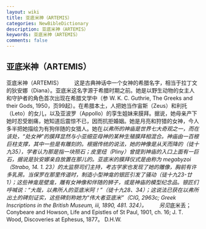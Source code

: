 ```yaml
---
layout: wiki
title: 亚底米神（ARTEMIS）
categories: NewBibleDictionary
description: 亚底米神（ARTEMIS）
keywords: 亚底米神（ARTEMIS）
comments: false
---
```


## 亚底米神（ARTEMIS）



亚底米神（ARTEMIS）
　　这是古典神话中一个女神的希腊名字，相当于拉丁文的狄安娜（Diana）。亚底米这名字源于希腊时期之前。她是以野生动物的女主人和守护者的角色首次出现在希腊文学中（参 W. K. C. Guthrie, The Greeks and their Gods, 1950，页99起）。在希腊本土，人把她当作宙斯（Zeus）和利托（Leto）的女儿，以及亚波罗（Appollo）的孪生姐妹来膜拜。据说，她母亲产下她时忍受剧痛，她知道后震惊不已，因而抗拒婚姻。她是月亮和狩猎的女神，今人多半把她描绘为有狗伴随的女猎人。她在*以弗所的神庙是世界七大奇观之一，而在该处，“处女神”的膜拜显然与小亚细亚母神的某种生殖膜拜相混合。神庙由一百根巨柱支撑，其中一些是有雕刻的。根据传统的说法，她的神像是从天而降的（徒十九35），学者认为那是指一块殒石；皮里纽（Pliny）曾提到神庙的入口上面有一巨石，据说是狄安娜亲自放置在那儿的。亚底米的膜拜仪式是由称为 megabyzoi （Strabo, 14. 1. 23）的太监祭司们主持，考古学家也发现了她的雕像，胸前有许多乳房。当保罗在那里传道时，制造小型神龛的银匠引发了骚动（徒十九23-廿1）；这些神龛是壁龛，雕有女神像和伴随的狮子，或是神庙的模型纪念品。银匠们呼喊说：“大哉，以弗所人的亚底米阿！”（徒十九28、34）；这说法已获在以弗所出土的碑刻证实，这些碑刻称她为“伟大者亚底米”（CIG,
2963c; Greek Inscriptions in the British
Museum, iii, 1890, 481. 324）。
　　另见*底米丢；Conybeare and Howson, Life and Epistles of St Paul, 1901, ch.
16; J. T. Wood, Discoveries at Ephesus,
1877。
D.H.W.




